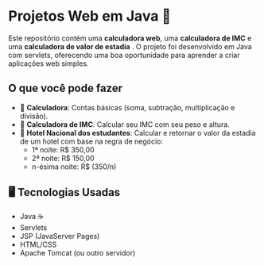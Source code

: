 # Projetos Web em Java 🚀

Este repositório contém uma **calculadora web**, uma **calculadora de IMC** e uma **calculadora de valor de estadia** . O projeto foi desenvolvido em Java com servlets, oferecendo uma boa oportunidade para aprender a criar aplicações web simples.

## O que você pode fazer

- 🧮 **Calculadora**: Contas básicas (soma, subtração, multiplicação e divisão).
- 💪 **Calculadora de IMC**: Calcular seu IMC com seu peso e altura.
- 🏨 **Hotel Nacional dos estudantes**: Calcular e retornar o valor da estadia de um hotel com base na regra de negócio:
  - 1ª noite: R$ 350,00
  - 2ª noite: R$ 150,00
  - n-ésima noite: R$ (350/n)

## 🖥 Tecnologias Usadas

- Java ☕
- Servlets
- JSP (JavaServer Pages)
- HTML/CSS
- Apache Tomcat (ou outro servidor)
